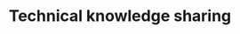 ---
title: "Technical knowledge sharing"
permalink: /blogs/
layout: collection
collection: blogs
author_profile: true
---